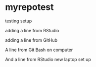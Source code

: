 # myrepotest
testing setup

adding a line from RStudio

adding a line from GitHub

A line from Git Bash on computer

And a line from RStudio new laptop set up
